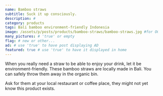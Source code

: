 ```yaml
---
name: Bamboo straws
subtitle: Suck it up consciously.
description: #
category: products
tags: Bali bamboo environment-friendly Indonesia
image: /assets/p/posts/products/bamboo-straws/bamboo-straws.jpg #for OG and twitter cards
many_pictures: # 'true' or empty
flag: # new or other...
ad: # use 'true' to have post displaying AD
featured: true # use 'true' to have it displayed in home
---
```

When you really need a straw to be able to enjoy your drink, let it be environment-friendly. These bamboo straws are locally made in Bali. You can safely throw them away in the organic bin.

Ask for them at your local restaurant or coffee place, they might not yet know this product exists.
